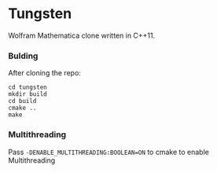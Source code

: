 Tungsten
========

Wolfram Mathematica clone written in C++11.


### Bulding

After cloning the repo:

```
cd tungsten
mkdir build
cd build
cmake ..
make
```

### Multithreading

Pass `-DENABLE_MULTITHREADING:BOOLEAN=ON` to cmake to enable Multithreading
